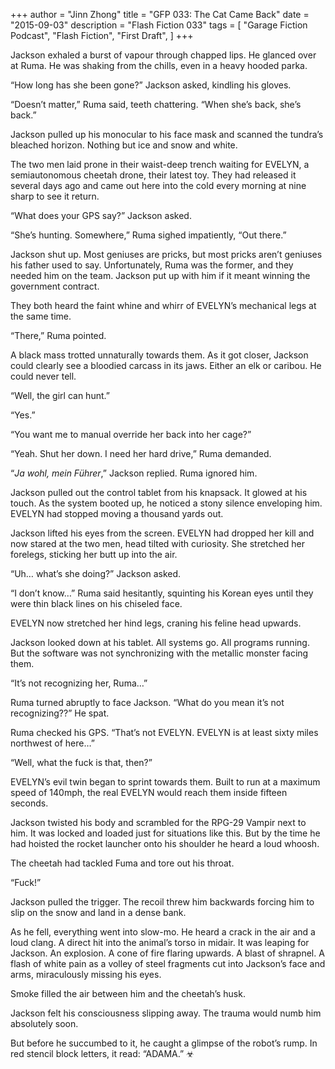 +++
author = "Jinn Zhong"
title = "GFP 033: The Cat Came Back"
date = "2015-09-03"
description = "Flash Fiction 033"
tags = [
    "Garage Fiction Podcast",
    "Flash Fiction",
    "First Draft",
]
+++

Jackson exhaled a burst of vapour through chapped lips. He glanced over at Ruma. He was shaking from the chills, even in a heavy hooded parka.

“How long has she been gone?” Jackson asked, kindling his gloves.

“Doesn’t matter,” Ruma said, teeth chattering. “When she’s back, she’s back.”

Jackson pulled up his monocular to his face mask and scanned the tundra’s bleached horizon. Nothing but ice and snow and white.

The two men laid prone in their waist-deep trench waiting for EVELYN, a semiautonomous cheetah drone, their latest toy. They had released it several days ago and came out here into the cold every morning at nine sharp to see it return.

“What does your GPS say?” Jackson asked.

“She’s hunting. Somewhere,” Ruma sighed impatiently, “Out there.”

Jackson shut up. Most geniuses are pricks, but most pricks aren’t geniuses his father used to say. Unfortunately, Ruma was the former, and they needed him on the team. Jackson put up with him if it meant winning the government contract.

They both heard the faint whine and whirr of EVELYN’s mechanical legs at the same time.

“There,” Ruma pointed.

A black mass trotted unnaturally towards them. As it got closer, Jackson could clearly see a bloodied carcass in its jaws. Either an elk or caribou. He could never tell.

“Well, the girl can hunt.”

“Yes.”

“You want me to manual override her back into her cage?”

“Yeah. Shut her down. I need her hard drive,” Ruma demanded.

“_Ja wohl, mein Führer_,” Jackson replied. Ruma ignored him.

Jackson pulled out the control tablet from his knapsack. It glowed at his touch. As the system booted up, he noticed a stony silence enveloping him. EVELYN had stopped moving a thousand yards out.

Jackson lifted his eyes from the screen. EVELYN had dropped her kill and now stared at the two men, head tilted with curiosity. She stretched her forelegs, sticking her butt up into the air.

“Uh… what’s she doing?” Jackson asked.

“I don’t know…” Ruma said hesitantly, squinting his Korean eyes until they were thin black lines on his chiseled face.

EVELYN now stretched her hind legs, craning his feline head upwards.

Jackson looked down at his tablet. All systems go. All programs running. But the software was not synchronizing with the metallic monster facing them.

“It’s not recognizing her, Ruma…”

Ruma turned abruptly to face Jackson. “What do you mean it’s not recognizing??” He spat.

Ruma checked his GPS. “That’s not EVELYN. EVELYN is at least sixty miles northwest of here…”

“Well, what the fuck is that, then?”

EVELYN’s evil twin began to sprint towards them. Built to run at a maximum speed of 140mph, the real EVELYN would reach them inside fifteen seconds. 

Jackson twisted his body and scrambled for the RPG-29 Vampir next to him. It was locked and loaded just for situations like this. But by the time he had hoisted the rocket launcher onto his shoulder he heard a loud whoosh.

The cheetah had tackled Fuma and tore out his throat.

“Fuck!”

Jackson pulled the trigger. The recoil threw him backwards forcing him to slip on the snow and land in a dense bank. 

As he fell, everything went into slow-mo. He heard a crack in the air and a loud clang. A direct hit into the animal’s torso in midair. It was leaping for Jackson. An explosion. A cone of fire flaring upwards. A blast of shrapnel. A flash of white pain as a volley of steel fragments cut into Jackson’s face and arms, miraculously missing his eyes. 

Smoke filled the air between him and the cheetah’s husk.

Jackson felt his consciousness slipping away. The trauma would numb him absolutely soon.

But before he succumbed to it, he caught a glimpse of the robot’s rump. In red stencil block letters, it read: “ADAMA.” ☣
